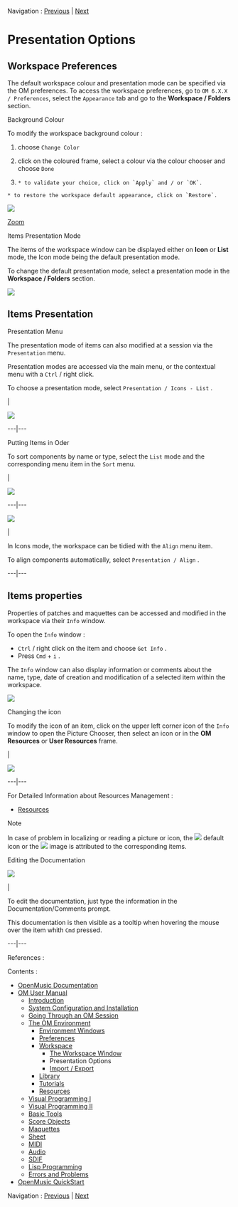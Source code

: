 Navigation : [Previous](WS-Window "page précédente\(The Workspace
Window\)") | [Next](WS-ImportExport "Next\(Import /
Export\)")


# Presentation Options

## Workspace Preferences

The default workspace colour and presentation mode can be specified via the OM
preferences. To access the workspace preferences, go to `OM 6.X.X /
Preferences`, select the `Appearance` tab and go to the **Workspace /
Folders** section.

Background Colour

To modify the workspace background colour :

  1. choose `Change Color`

  2. click on the coloured frame, select a colour via the colour chooser and choose `Done`

  3.     * to validate your choice, click on `Apply` and / or `OK`. 

    * to restore the workspace default appearance, click on `Restore`. 

![](../res/workspacecolour_scr.png)

[Zoom](../res/workspacecolour_scr_1.png "Zoom \(nouvelle fenêtre\)")

Items Presentation Mode

The items of the workspace window can be displayed either on  **Icon** or
**List** mode, the Icon mode being the default presentation mode.

To change the default presentation mode, select a presentation mode in the
**Workspace / Folders** section.

![](../res/workspacelist.png)

## Items Presentation

Presentation Menu

The presentation mode of items can also modified at a session via the
`Presentation` menu.

Presentation modes are accessed via the main menu, or the contextual menu with
a `Ctrl` / right click.

To choose a presentation mode, select `Presentation / Icons - List` .

|

[![](../res/presmode_1.png)](../res/presmode.png "Cliquez pour agrandir")  
  
---|---  
  
Putting Items in Oder

To sort components by name or type, select the `List` mode and the
corresponding menu item in the `Sort` menu.

|

[![](../res/sort_1.png)](../res/sort.png "Cliquez pour agrandir")  
  
---|---  
  
[![](../res/align_1.png)](../res/align.png "Cliquez pour agrandir")

|

In Icons mode, the workspace can be tidied with the `Align` menu item.

To align components automatically, select `Presentation / Align` .  
  
---|---  
  
## Items properties

Properties of patches and maquettes can be accessed and modified in the
workspace via their `Info` window.

To open the `Info` window :

  * `Ctrl` / right click on the item and choose `Get Info` .
  * Press `Cmd` \+ `i` .

The `Info` window can also display information or comments about the name,
type, date of creation and modification of a selected item within the
workspace.

![](../res/changeicon1.png)

Changing the icon

To modify the icon of an item, click on the upper left corner icon of the
`Info` window to open the Picture Chooser, then select an icon or in the
**OM** **Resources** or **User Resources** frame.

|

![](../res/changeicon3.png)  
  
---|---  
  
For Detailed Information about Resources Management :

  * [Resources](resources)

Note

In case of problem in localizing or reading a picture or icon, the
![](../res/defaulticon_icon.png) default icon or the
![](../res/wrong_icon.png) image is attributed to the corresponding items.

Editing the Documentation

[![](../res/getinfowindow_1.png)](../res/getinfowindow.png "Cliquez pour
agrandir")

|

To edit the documentation, just type the information in the
Documentation/Comments prompt.

This documentation is then visible as a tooltip when hovering the mouse over
the item whith `Cmd` pressed.  
  
---|---  
  
References :

Contents :

  * [OpenMusic Documentation](OM-Documentation)
  * [OM User Manual](OM-User-Manual)
    * [Introduction](00-Contents)
    * [System Configuration and Installation](Installation)
    * [Going Through an OM Session](Goingthrough)
    * [The OM Environment](Environment)
      * [Environment Windows](MainWindows)
      * [Preferences](Preferences)
      * [Workspace](Workspace)
        * [The Workspace Window](WS-Window)
        * Presentation Options
        * [Import / Export](WS-ImportExport)
      * [Library](Library)
      * [Tutorials](Tutorials)
      * [Resources](resources)
    * [Visual Programming I](BasicVisualProgramming)
    * [Visual Programming II](AdvancedVisualProgramming)
    * [Basic Tools](BasicObjects)
    * [Score Objects](ScoreObjects)
    * [Maquettes](Maquettes)
    * [Sheet](Sheet)
    * [MIDI](MIDI)
    * [Audio](Audio)
    * [SDIF](SDIF)
    * [Lisp Programming](Lisp)
    * [Errors and Problems](errors)
  * [OpenMusic QuickStart](QuickStart-Chapters)

Navigation : [Previous](WS-Window "page précédente\(The Workspace
Window\)") | [Next](WS-ImportExport "Next\(Import /
Export\)")

